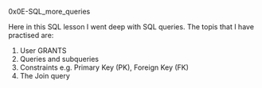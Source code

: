 0x0E-SQL_more_queries

Here in this SQL lesson I went deep with SQL queries. The topis that I have practised are:
1. User GRANTS
2. Queries and subqueries
3. Constraints e.g. Primary Key (PK), Foreign Key (FK)
4. The Join query
